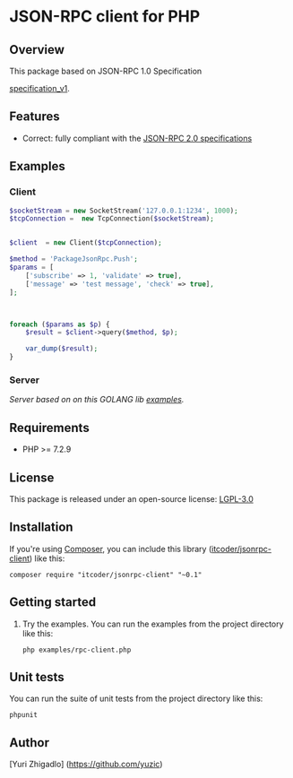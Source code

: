 # JSON-RPC client for PHP


## Overview

This package based on JSON-RPC 1.0 Specification

[specification_v1](https://www.jsonrpc.org/specification_v1).



## Features

* Correct: fully compliant with the [JSON-RPC 2.0 specifications](http://www.jsonrpc.org/specification)



## Examples

### Client

```php
$socketStream = new SocketStream('127.0.0.1:1234', 1000);
$tcpConnection =  new TcpConnection($socketStream);


$client  = new Client($tcpConnection);

$method = 'PackageJsonRpc.Push';
$params = [
    ['subscribe' => 1, 'validate' => true],
    ['message' => 'test message', 'check' => true],
];



foreach ($params as $p) {
    $result = $client->query($method, $p);

    var_dump($result);
}
```

### Server

*Server based on on this GOLANG lib [examples](https://github.com/yuzic/mqueue).*


## Requirements

* PHP >= 7.2.9


## License

This package is released under an open-source license: [LGPL-3.0](https://www.gnu.org/licenses/lgpl-3.0.html)


## Installation

If you're using [Composer](https://getcomposer.org/), you can include this library
([itcoder/jsonrpc-client](https://packagist.org/packages/itcoder/jsonrpc-client)) like this:
```
composer require "itcoder/jsonrpc-client" "~0.1"
```


## Getting started

1. Try the examples. You can run the examples from the project directory like this:
	```
	php examples/rpc-client.php
	```


## Unit tests

You can run the suite of unit tests from the project directory like this:
```
phpunit
```

## Author

[Yuri Zhigadlo] (https://github.com/yuzic)